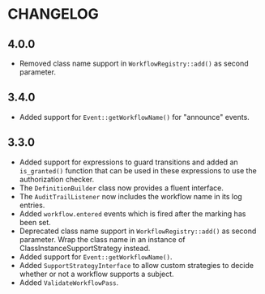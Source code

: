 CHANGELOG
=========

4.0.0
-----

 * Removed class name support in `WorkflowRegistry::add()` as second parameter.

3.4.0
-----

 * Added support for `Event::getWorkflowName()` for "announce" events.

3.3.0
-----

 * Added support for expressions to guard transitions and added an `is_granted()`
   function that can be used in these expressions to use the authorization checker.
 * The `DefinitionBuilder` class now provides a fluent interface.
 * The `AuditTrailListener` now includes the workflow name in its log entries.
 * Added `workflow.entered` events which is fired after the marking has been set.
 * Deprecated class name support in `WorkflowRegistry::add()` as second parameter.
   Wrap the class name in an instance of ClassInstanceSupportStrategy instead.
 * Added support for `Event::getWorkflowName()`.
 * Added `SupportStrategyInterface` to allow custom strategies to decide whether
   or not a workflow supports a subject.
 * Added `ValidateWorkflowPass`.
